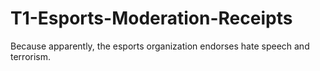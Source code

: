 # T1-Esports-Moderation-Receipts
Because apparently, the esports organization endorses hate speech and terrorism.

